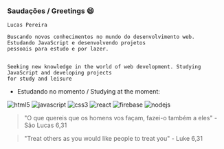 ### Saudações / Greetings 😄

```
Lucas Pereira

Buscando novos conhecimentos no mundo do desenvolvimento web. Estudando JavaScript e desenvolvendo projetos
pessoais para estudo e por lazer.


Seeking new knowledge in the world of web development. Studying JavaScript and developing projects
for study and leisure

```
- Estudando no momento / Studying at the moment: 

![html5](https://img.shields.io/badge/HTML5-E34F26?style=for-the-badge&logo=html5&logoColor=white)
![javascript](https://img.shields.io/badge/JavaScript-F7DF1E?style=for-the-badge&logo=javascript&logoColor=black)
![css3](https://img.shields.io/badge/CSS3-1572B6?style=for-the-badge&logo=css3&logoColor=white)
![react](https://img.shields.io/badge/React-20232A?style=for-the-badge&logo=react&logoColor=61DAFB)
![firebase](https://img.shields.io/badge/firebase-ffca28?style=for-the-badge&logo=firebase&logoColor=black)
![nodejs](https://img.shields.io/badge/Node.js-339933?style=for-the-badge&logo=nodedotjs&logoColor=white)

> "O que quereis que os homens vos façam, fazei-o também a eles" - São Lucas 6,31

> "Treat others as you would like people to treat you" - Luke 6,31


